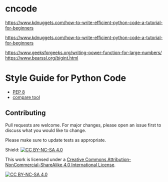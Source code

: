 # cncode

https://www.kdnuggets.com/how-to-write-efficient-python-code-a-tutorial-for-beginners

https://www.kdnuggets.com/how-to-write-efficient-python-code-a-tutorial-for-beginners


https://www.geeksforgeeks.org/writing-power-function-for-large-numbers/
https://www.bearssl.org/bigint.html

# Style Guide for Python Code
* [PEP 8](https://peps.python.org/pep-0008/#tabs-or-spaces)
* [compare tool](https://medium.com/better-programming/simple-hacks-to-automate-python-code-beautification-5ad934cf5a29)

## Contributing
Pull requests are welcome. For major changes, please open an issue first to discuss what you would like to change.

Please make sure to update tests as appropriate.

Shield: [![CC BY-NC-SA 4.0][cc-by-nc-sa-shield]][cc-by-nc-sa]

This work is licensed under a
[Creative Commons Attribution-NonCommercial-ShareAlike 4.0 International License][cc-by-nc-sa].

[![CC BY-NC-SA 4.0][cc-by-nc-sa-image]][cc-by-nc-sa]

[cc-by-nc-sa]: http://creativecommons.org/licenses/by-nc-sa/4.0/
[cc-by-nc-sa-image]: https://licensebuttons.net/l/by-nc-sa/4.0/88x31.png
[cc-by-nc-sa-shield]: https://img.shields.io/badge/License-CC%20BY--NC--SA%204.0-lightgrey.svg
